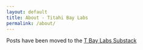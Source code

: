 ```yaml
---
layout: default
title: About - Titahi Bay Labs
permalink: /about/
---
```


Posts have been moved to the [T Bay Labs Substack](https://tbaylabs.substack.com/)

